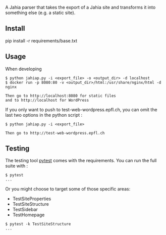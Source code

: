 A Jahia parser that takes the export of a Jahia site
and transforms it into something else (e.g. a static
site).

## Install

pip install -r requirements/base.txt

## Usage

When developing

~~~
$ python jahiap.py -i <export_file> -o <output_dir> -d localhost
$ docker run -p 8080:80 -v <output_dir>/html:/usr/share/nginx/html -d nginx

Then go to http://localhost:8080 for static files
and to http://localhost for WordPress
~~~

If you only want to push to test-web-wordpress.epfl.ch, you can omit the last two options in the python script :

~~~
$ python jahiap.py -i <export_file>

Then go to http://test-web-wordpress.epfl.ch
~~~


## Testing

The testing tool [pytest](https://docs.pytest.org/en/latest/contents.html) comes with the requirements. You can run the full suite with :

```
$ pytest
...
```

Or you might choose to target some of those specific areas:

* TestSiteProperties
* TestSiteStructure
* TestSidebar
* TestHomepage


```
$ pytest -k TestSiteStructure
...
```
